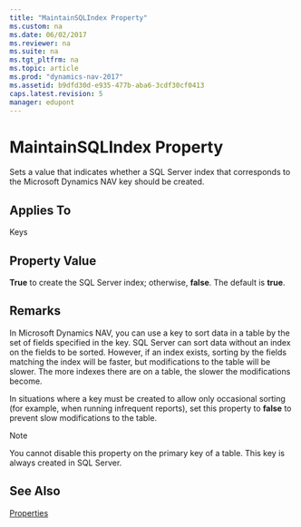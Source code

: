 ```yaml
---
title: "MaintainSQLIndex Property"
ms.custom: na
ms.date: 06/02/2017
ms.reviewer: na
ms.suite: na
ms.tgt_pltfrm: na
ms.topic: article
ms.prod: "dynamics-nav-2017"
ms.assetid: b9dfd30d-e935-477b-aba6-3cdf30cf0413
caps.latest.revision: 5
manager: edupont
---
```

# MaintainSQLIndex Property
Sets a value that indicates whether a SQL Server index that corresponds to the Microsoft Dynamics NAV key should be created.  
  
## Applies To  
 Keys  
  
## Property Value  
 **True** to create the SQL Server index; otherwise, **false**. The default is **true**.  
  
## Remarks  
 In Microsoft Dynamics NAV, you can use a key to sort data in a table by the set of fields specified in the key. SQL Server can sort data without an index on the fields to be sorted. However, if an index exists, sorting by the fields matching the index will be faster, but modifications to the table will be slower. The more indexes there are on a table, the slower the modifications become.  
  
 In situations where a key must be created to allow only occasional sorting \(for example, when running infrequent reports\), set this property to **false** to prevent slow modifications to the table.  
  
> [!NOTE]  
>  You cannot disable this property on the primary key of a table. This key is always created in SQL Server.  
  
## See Also  
 [Properties](Properties.md)